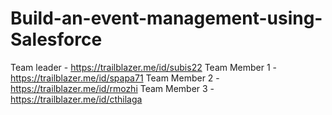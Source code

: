 # Build-an-event-management-using-Salesforce
Team leader - https://trailblazer.me/id/subis22 
Team Member 1 - https://trailblazer.me/id/spapa71 
Team Member 2 - https://trailblazer.me/id/rmozhi
Team Member 3 - https://trailblazer.me/id/cthilaga 
